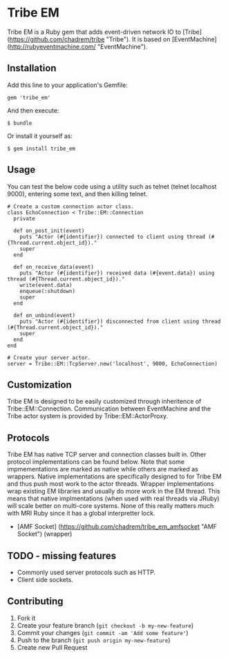 # Tribe EM

Tribe EM is a Ruby gem that adds event-driven network IO to [Tribe] (https://github.com/chadrem/tribe "Tribe").
It is based on [EventMachine] (http://rubyeventmachine.com/ "EventMachine").

## Installation

Add this line to your application's Gemfile:

    gem 'tribe_em'

And then execute:

    $ bundle

Or install it yourself as:

    $ gem install tribe_em

## Usage

You can test the below code using a utility such as telnet (telnet localhost 9000), entering some text, and then killing telnet.

    # Create a custom connection actor class.
    class EchoConnection < Tribe::EM::Connection
      private
      
      def on_post_init(event)
        puts "Actor (#{identifier}) connected to client using thread (#{Thread.current.object_id})."
        super
      end

      def on_receive_data(event)
        puts "Actor (#{identifier}) received data (#{event.data}) using thread (#{Thread.current.object_id})."
        write(event.data)
        enqueue(:shutdown)
        super
      end

      def on_unbind(event)
        puts "Actor (#{identifier}) disconnected from client using thread (#{Thread.current.object_id})."
        super
      end
    end
    
    # Create your server actor.
    server = Tribe::EM::TcpServer.new('localhost', 9000, EchoConnection)

## Customization

Tribe EM is designed to be easily customized through inheritence of Tribe::EM::Connection.
Communication between EventMachine and the Tribe actor system is provided by Tribe::EM::ActorProxy.

## Protocols

Tribe EM has native TCP server and connection classes built in.
Other protocol implementations can be found below.
Note that some impmementations are marked as native while others are marked as wrappers.
Native implementations are specifically designed to for Tribe EM and thus push most work to the actor threads.
Wrapper implementations wrap existing EM libraries and usually do more work in the EM thread.
This means that native implmentations (when used with real threads via JRuby) will scale better on multi-core systems.
None of this really matters much with MRI Ruby since it has a global interpretter lock.

- [AMF Socket] (https://github.com/chadrem/tribe_em_amfsocket "AMF Socket") (wrapper)

## TODO - missing features

- Commonly used server protocols such as HTTP.
- Client side sockets.

## Contributing

1. Fork it
2. Create your feature branch (`git checkout -b my-new-feature`)
3. Commit your changes (`git commit -am 'Add some feature'`)
4. Push to the branch (`git push origin my-new-feature`)
5. Create new Pull Request
